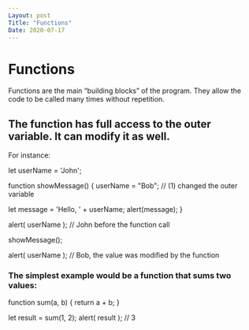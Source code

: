 ```yaml
---
Layout: post
Title: "Functions"
Date: 2020-07-17
---
```

# Functions

Functions are the main “building blocks” of the program. They allow the code to be called many times without repetition.

## The function has full access to the outer variable. It can modify it as well.
For instance:

let userName = 'John';

function showMessage() {
  userName = "Bob"; // (1) changed the outer variable

  let message = 'Hello, ' + userName;
  alert(message);
}

alert( userName ); // John before the function call

showMessage();

alert( userName ); // Bob, the value was modified by the function

### The simplest example would be a function that sums two values:

function sum(a, b) {
  return a + b;
}

let result = sum(1, 2);
alert( result ); // 3